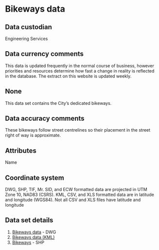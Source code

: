 # Bikeways data 
## Data custodian
Engineering Services

## Data currency comments
This data is updated frequently in the normal course of business, however
priorities and resources determine how fast a change in reality is reflected
in the database. The extract on this website is updated weekly.

## None
This data set contains the City’s dedicated bikeways.

## Data accuracy comments
These bikeways follow street centrelines so their placement in the street
right of way is approximate.

## Attributes
Name

## Coordinate system
DWG, SHP, TIF, Mr. SID, and ECW formatted data are projected in UTM Zone 10,
NAD83 (CSRS). KML, CSV, and XLS formatted data are in latitude and longitude
(WGS84). Not all CSV and XLS files have latitude and longitude

## Data set details
  1. [Bikeways data](ftp://webftp.vancouver.ca/OpenData/dwg/bikeways.dwg) - DWG
  2. [Bikeways data (KML)](../download/kml/bikeways.kmz)
  3. [Bikeways](ftp://webftp.vancouver.ca/OpenData/shape/bikeways_shp.zip) - SHP
